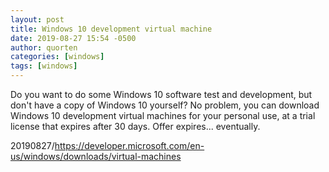```yaml
---
layout: post
title: Windows 10 development virtual machine
date: 2019-08-27 15:54 -0500
author: quorten
categories: [windows]
tags: [windows]
---
```


Do you want to do some Windows 10 software test and development, but
don't have a copy of Windows 10 yourself?  No problem, you can
download Windows 10 development virtual machines for your personal
use, at a trial license that expires after 30 days.  Offer
expires... eventually.

20190827/https://developer.microsoft.com/en-us/windows/downloads/virtual-machines
